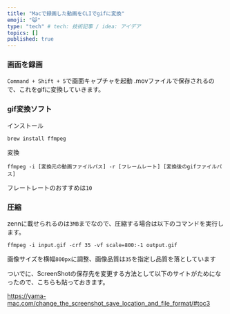 ```yaml
---
title: "Macで録画した動画をCLIでgifに変換"
emoji: "😺"
type: "tech" # tech: 技術記事 / idea: アイデア
topics: []
published: true
---
```

### 画面を録画

`Command + Shift + 5`で画面キャプチャを起動
.movファイルで保存されるので、これをgifに変換していきます。
### gif変換ソフト

インストール
```
brew install ffmpeg
```
変換
```
ffmpeg -i [変換元の動画ファイルパス] -r [フレームレート] [変換後のgifファイルパス]
```
フレートレートのおすすめは`10`

### 圧縮

zennに載せられるのは`3MB`までなので、圧縮する場合は以下のコマンドを実行します。

```
ffmpeg -i input.gif -crf 35 -vf scale=800:-1 output.gif
```
画像サイズを横幅`800px`に調整、画像品質は`35`を指定し品質を落としています

ついでに、ScreenShotの保存先を変更する方法として以下のサイトがためになったので、こちらも貼っておきます。

https://yama-mac.com/change_the_screenshot_save_location_and_file_format/#toc3


